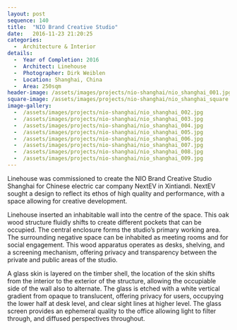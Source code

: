 ```yaml
---
layout: post
sequence: 140
title:  "NIO Brand Creative Studio"
date:   2016-11-23 21:20:25
categories:
  -  Architecture & Interior
details:
  -  Year of Completion: 2016
  -  Architect: Linehouse
  -  Photographer: Dirk Weiblen
  -  Location: Shanghai, China
  -  Area: 250sqm
header-image: /assets/images/projects/nio-shanghai/nio_shanghai_001.jpg
square-image: /assets/images/projects/nio-shanghai/nio_shanghai_square.jpg
image-gallery:
  -  /assets/images/projects/nio-shanghai/nio_shanghai_002.jpg
  -  /assets/images/projects/nio-shanghai/nio_shanghai_003.jpg
  -  /assets/images/projects/nio-shanghai/nio_shanghai_004.jpg
  -  /assets/images/projects/nio-shanghai/nio_shanghai_005.jpg
  -  /assets/images/projects/nio-shanghai/nio_shanghai_006.jpg
  -  /assets/images/projects/nio-shanghai/nio_shanghai_007.jpg
  -  /assets/images/projects/nio-shanghai/nio_shanghai_008.jpg
  -  /assets/images/projects/nio-shanghai/nio_shanghai_009.jpg
---
```

Linehouse was commissioned to create the NIO Brand Creative Studio Shanghai for Chinese electric car company NextEV in Xintiandi. NextEV sought a design to reflect its ethos of high quality and performance, with a space allowing for creative development.
 
Linehouse inserted an inhabitable wall into the centre of the space. This oak wood structure fluidly shifts to create different pockets that can be occupied. The central enclosure forms the studio’s primary working area. The surrounding negative space can be inhabited as meeting rooms and for social engagement. This wood apparatus operates as desks, shelving, and a screening mechanism, offering privacy and transparency between the private and public areas of the studio.
 
A glass skin is layered on the timber shell, the location of the skin shifts from the interior to the exterior of the structure, allowing the occupiable side of the wall also to alternate. The glass is etched with a white vertical gradient from opaque to translucent, offering privacy for users, occupying the lower half at desk level, and clear sight lines at higher level. The glass screen provides an ephemeral quality to the office allowing light to filter through, and diffused perspectives throughout.
